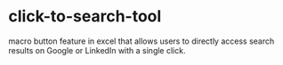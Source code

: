 # click-to-search-tool
macro button feature in excel that allows users to directly access search results on Google or LinkedIn with a single click.
